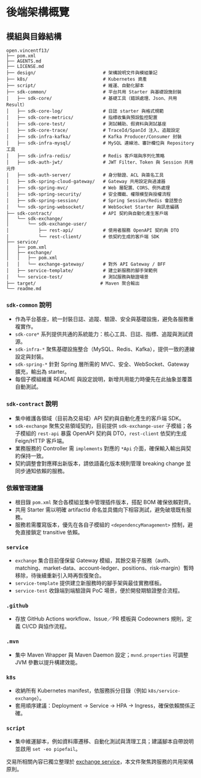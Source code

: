 # 後端架構概覽

## 模組與目錄結構

```
open.vincentf13/
├── pom.xml
├── AGENTS.md
├── LICENSE.md
├── design/                         # 架構說明文件與模組筆記
├── k8s/                            # Kubernetes 資產
├── script/                         # 維運、自動化腳本
├── sdk-common/                     # 平台共用 Starter 與基礎設施封裝
│   ├── sdk-core/                   # 基礎工具（錯誤處理、Json、共用 Result）
│   ├── sdk-core-log/               # 日誌 starter 與格式規範
│   ├── sdk-core-metrics/           # 指標收集與預設監控配置
│   ├── sdk-core-test/              # 測試輔助、假資料與測試基座
│   ├── sdk-core-trace/             # TraceId/SpanId 注入、追蹤設定
│   ├── sdk-infra-kafka/            # Kafka Producer/Consumer 封裝
│   ├── sdk-infra-mysql/            # MySQL 連線池、審計欄位與 Repository 工具
│   ├── sdk-infra-redis/            # Redis 客戶端與序列化策略
│   ├── sdk-auth-jwt/               # JWT Filter、Token 與 Session 共用元件
│   ├── sdk-auth-server/            # 身分驗證、ACL 與簽名工具
│   ├── sdk-spring-cloud-gateway/   # Gateway 共用設定與過濾器
│   ├── sdk-spring-mvc/             # Web 層配置、CORS、例外處理
│   ├── sdk-spring-security/        # 安全攔截、權限模型與授權流程
│   ├── sdk-spring-session/         # Spring Session/Redis 會話整合
│   └── sdk-spring-websocket/       # WebSocket Starter 與訊息編碼
├── sdk-contract/                   # API 契約與自動化產生客戶端
│   └── sdk-exchange/
│       └── sdk-exchange-user/
│           ├── rest-api/           # 使用者服務 OpenAPI 契約與 DTO
│           └── rest-client/        # 依契約生成的客戶端 SDK
├── service/
│   ├── pom.xml
│   ├── exchange/
│   │   ├── pom.xml
│   │   └── exchange-gateway/       # 對外 API Gateway / BFF
│   ├── service-template/           # 建立新服務的腳手架範例
│   └── service-test/               # 測試服務與驗證場景
├── target/                        # Maven 聚合輸出
└── readme.md
```

### `sdk-common` 說明

- 作為平台基座，統一封裝日誌、追蹤、驗證、安全與基礎設施，避免各服務重複實作。
- `sdk-core*` 系列提供共通的系統能力：核心工具、日誌、指標、追蹤與測試資源。
- `sdk-infra-*` 聚焦基礎設施整合（MySQL、Redis、Kafka），提供一致的連線設定與封裝。
- `sdk-spring-*` 針對 Spring 層所需的 MVC、安全、WebSocket、Gateway 擴充，輸出為 starter。
- 每個子模組維護 README 與設定說明，新增共用能力時優先在此抽象並覆蓋自動測試。

### `sdk-contract` 說明

- 集中維護各領域（目前為交易域）API 契約與自動化產生的客戶端 SDK。
- `sdk-exchange` 聚焦交易領域契約，目前提供 `sdk-exchange-user` 子模組；各子模組的 `rest-api` 暴露 OpenAPI 契約與 DTO，`rest-client` 依契約生成 Feign/HTTP 客戶端。
- 業務服務的 Controller 需 `implements` 對應的 `*Api` 介面，確保輸入輸出與契約保持一致。
- 契約調整會對應釋出新版本，請依語義化版本規則管理 breaking change 並同步通知依賴的服務。

### 依賴管理建議

- 根目錄 `pom.xml` 聚合各模組並集中管理插件版本，搭配 BOM 確保依賴對齊。
- 共用 Starter 需以明確 artifactId 命名並具備向下相容測試，避免破壞既有服務。
- 服務若需覆寫版本，優先在各自子模組的 `<dependencyManagement>` 控制，避免直接鎖定 transitive 依賴。

### `service`

- `exchange` 集合目前僅保留 Gateway 模組，其餘交易子服務（auth、matching、market-data、account-ledger、positions、risk-margin）暫時移除，待後續重新引入時再恢復聚合。
- `service-template` 提供建立新服務時的腳手架與最佳實務樣板。
- `service-test` 收錄端到端驗證與 PoC 場景，便於開發期驗證整合流程。

### `.github`

- 存放 GitHub Actions workflow、Issue／PR 模板與 Codeowners 規則，定義 CI/CD 與協作流程。

### `.mvn`

- 集中 Maven Wrapper 與 Maven Daemon 設定；`mvnd.properties` 可調整 JVM 參數以提升構建效能。

### `k8s`

- 收納所有 Kubernetes manifest，依服務拆分目錄（例如 `k8s/service-exchange`）。
- 套用順序建議：Deployment → Service → HPA → Ingress，確保依賴關係正確。

### `script`

- 集中維運腳本，例如資料庫遷移、自動化測試與清理工具；建議腳本自帶說明並啟用 `set -eo pipefail`。


交易所相關內容已獨立整理於 [exchange service](exchange.md)，本文件聚焦跨服務的共用架構原則。
